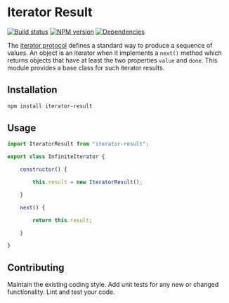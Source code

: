 # Iterator Result
[![Build status](https://travis-ci.org/vanruesc/iterator-result.svg?branch=master)](https://travis-ci.org/vanruesc/iterator-result)
[![NPM version](https://badge.fury.io/js/iterator-result.svg)](http://badge.fury.io/js/iterator-result)
[![Dependencies](https://david-dm.org/vanruesc/iterator-result.svg?branch=master)](https://david-dm.org/vanruesc/iterator-result)

The [iterator protocol](https://developer.mozilla.org/en/docs/Web/JavaScript/Reference/Iteration_protocols) defines a standard way to produce a sequence of values. An object is an iterator when it implements a ```next()``` method which returns objects that have at least the two properties ```value``` and ```done```. This module provides a base class for such iterator results.


## Installation

```sh
npm install iterator-result
``` 


## Usage

```javascript
import IteratorResult from "iterator-result";

export class InfiniteIterator {

	constructor() {

		this.result = new IteratorResult();

    }

    next() {

        return this.result;

    }

}

```


## Contributing

Maintain the existing coding style. Add unit tests for any new or changed functionality. Lint and test your code.
